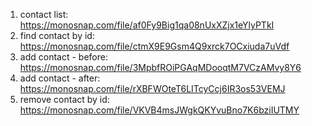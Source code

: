 1. contact list: https://monosnap.com/file/af0Fy9Big1qa08nUxXZjx1eYlyPTkI
2. find contact by id: https://monosnap.com/file/ctmX9E9Gsm4Q9xrck7OCxiuda7uVdf
3. add contact - before: https://monosnap.com/file/3MpbfROiPGAqMDooqtM7VCzAMvy8Y6
4. add contact - after: https://monosnap.com/file/rXBFWOteT6LITcyCcj6IR3os53VEMJ
5. remove contact by id: https://monosnap.com/file/VKVB4msJWgkQKYvuBno7K6bziIUTMY
